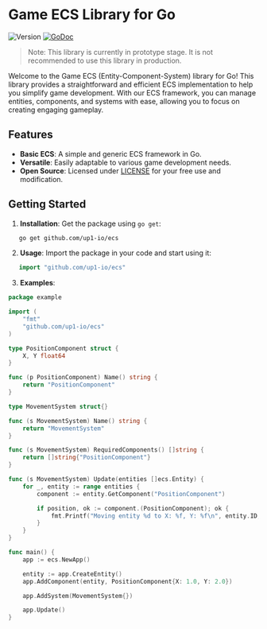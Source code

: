 # Game ECS Library for Go

![Version](https://img.shields.io/badge/Version-Prototype-red)
[![GoDoc](https://godoc.org/github.com/up1-io/ecs?status.svg)](https://godoc.org/github.com/up1-io/ecs)

> Note: This library is currently in prototype stage. It is not recommended to use this library in production.

Welcome to the Game ECS (Entity-Component-System) library for Go! This library provides a straightforward and efficient
ECS implementation to help you simplify game development. With our ECS framework, you can manage entities, components,
and systems with ease, allowing you to focus on creating engaging gameplay.

## Features

- **Basic ECS**: A simple and generic ECS framework in Go.
- **Versatile**: Easily adaptable to various game development needs.
- **Open Source**: Licensed under [LICENSE](LICENSE) for your free use and modification.

## Getting Started

1. **Installation**: Get the package using `go get`:

```bash
   go get github.com/up1-io/ecs
```

2. **Usage**: Import the package in your code and start using it:

```go
   import "github.com/up1-io/ecs"
```

3. **Examples**:

```go
package example

import (
	"fmt"
	"github.com/up1-io/ecs"
)

type PositionComponent struct {
	X, Y float64
}

func (p PositionComponent) Name() string {
	return "PositionComponent"
}

type MovementSystem struct{}

func (s MovementSystem) Name() string {
	return "MovementSystem"
}

func (s MovementSystem) RequiredComponents() []string {
	return []string{"PositionComponent"}
}

func (s MovementSystem) Update(entities []ecs.Entity) {
	for _, entity := range entities {
		component := entity.GetComponent("PositionComponent")

		if position, ok := component.(PositionComponent); ok {
			fmt.Printf("Moving entity %d to X: %f, Y: %f\n", entity.ID, position.X, position.Y)
		}
	}
}

func main() {
	app := ecs.NewApp()

	entity := app.CreateEntity()
	app.AddComponent(entity, PositionComponent{X: 1.0, Y: 2.0})

	app.AddSystem(MovementSystem{})

	app.Update()
}
```

